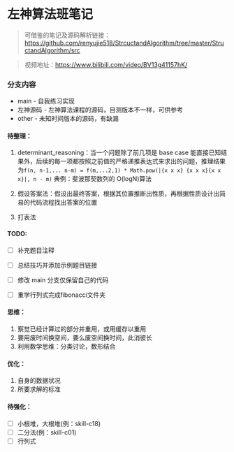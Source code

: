 # 左神算法班笔记

> 可借鉴的笔记及源码解析链接：https://github.com/renyujie518/StrcuctandAlgorithm/tree/master/StructandAlgorithm/src

> 视频地址：https://www.bilibili.com/video/BV13g41157hK/

### 分支内容

- main - 自我练习实现
- 左神源码 - 左神算法课程的源码，目测版本不一样，可供参考
- other - 未知时间版本的源码，有缺漏

#### 待整理：

1. determinant_reasoning：当一个问题除了前几项是 base case 能直接已知结果外，后续的每一项都按照之前值的严格递推表达式来求出的问题，推理结果为`f(n, n-1,... n-m) = f(m,...2,1) * Math.pow(|{x x x} {x x x}{x x x}|, n - m)`
   典例：斐波那契数列的 O(logN)算法

2. 假设答案法：假设出最终答案，根据其位置推断出性质，再根据性质设计出简易的代码流程找出答案的位置

3. 打表法

#### TODO:

- [ ] 补充题目注释
- [ ] 总结技巧并添加示例题目链接
- [ ] 修改 main 分支仅保留自己的代码
- [ ] 重学行列式完成fibonacci文件夹


#### 思维：

1. 察觉已经计算过的部分并重用，或用缓存以重用
2. 要用废时间换空间，要么废空间换时间，此消彼长
3. 利用数学思维：分类讨论，数形结合

#### 优化：

1. 自身的数据状况
2. 所要求解的标准

#### 待强化：

- [ ] 小根堆，大根堆(例：skill-c18)
- [ ] 二分法(例：skill-c01)
- [ ] 行列式

